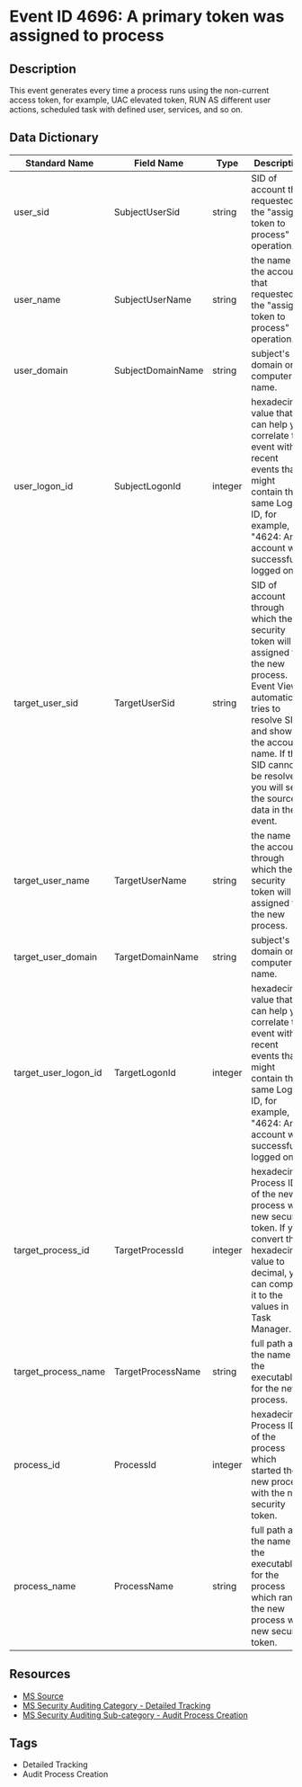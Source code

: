 # Event ID 4696: A primary token was assigned to process

## Description
This event generates every time a process runs using the non-current access token, for example, UAC elevated token, RUN AS different user actions, scheduled task with defined user, services, and so on.

## Data Dictionary
|Standard Name|Field Name|Type|Description|Sample Value|
|---|---|---|---|---|
|user_sid|SubjectUserSid|string|SID of account that requested the "assign token to process" operation.|S-1-5-18|
|user_name|SubjectUserName|string|the name of the account that requested the "assign token to process" operation.|WIN2008$|
|user_domain|SubjectDomainName|string|subject's domain or computer name.|CONTOSO|
|user_logon_id|SubjectLogonId|integer|hexadecimal value that can help you correlate this event with recent events that might contain the same Logon ID, for example, "4624: An account was successfully logged on."|0x3e7|
|target_user_sid|TargetUserSid|string|SID of account through which the security token will be assigned to the new process. Event Viewer automatically tries to resolve SIDs and show the account name. If the SID cannot be resolved, you will see the source data in the event.|S-1-5-18|
|target_user_name|TargetUserName|string|the name of the account through which the security token will be assigned to the new process.|dadmin|
|target_user_domain|TargetDomainName|string|subject's domain or computer name.|CONTOSO|
|target_user_logon_id|TargetLogonId|integer|hexadecimal value that can help you correlate this event with recent events that might contain the same Logon ID, for example, "4624: An account was successfully logged on."|0x1c8c5|
|target_process_id|TargetProcessId|integer|hexadecimal Process ID of the new process with new security token. If you convert the hexadecimal value to decimal, you can compare it to the values in Task Manager.|0xf40|
|target_process_name|TargetProcessName|string|full path and the name of the executable for the new process.|C:\Windows\System32\WerFault.exe|
|process_id|ProcessId|integer|hexadecimal Process ID of the process which started the new process with the new security token.|0x698|
|process_name|ProcessName|string|full path and the name of the executable for the process which ran the new process with new security token.|C:\Windows\System32\svchost.exe|

## Resources
* [MS Source](https://github.com/MicrosoftDocs/windows-itpro-docs/blob/master/windows/security/threat-protection/auditing/event-4696.md)
* [MS Security Auditing Category - Detailed Tracking](https://docs.microsoft.com/en-us/windows/security/threat-protection/auditing/advanced-security-audit-policy-settings#detailed-tracking)
* [MS Security Auditing Sub-category - Audit Process Creation](https://github.com/MicrosoftDocs/windows-itpro-docs/tree/master/windows/security/threat-protection/auditing/audit-process-creation.md)

## Tags
* Detailed Tracking
* Audit Process Creation